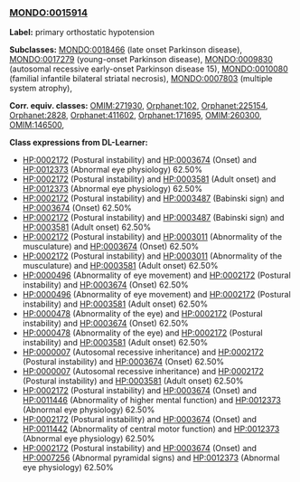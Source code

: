 
### [MONDO:0015914](http://purl.obolibrary.org/obo/MONDO_0015914)
**Label:** primary orthostatic hypotension

**Subclasses:** [MONDO:0018466](http://purl.obolibrary.org/obo/MONDO_0018466) (late onset Parkinson disease), [MONDO:0017279](http://purl.obolibrary.org/obo/MONDO_0017279) (young-onset Parkinson disease), [MONDO:0009830](http://purl.obolibrary.org/obo/MONDO_0009830) (autosomal recessive early-onset Parkinson disease 15), [MONDO:0010080](http://purl.obolibrary.org/obo/MONDO_0010080) (familial infantile bilateral striatal necrosis), [MONDO:0007803](http://purl.obolibrary.org/obo/MONDO_0007803) (multiple system atrophy), 

**Corr. equiv. classes:** [OMIM:271930](http://purl.obolibrary.org/obo/OMIM_271930), [Orphanet:102](http://www.orpha.net/ORDO/Orphanet_102), [Orphanet:225154](http://www.orpha.net/ORDO/Orphanet_225154), [Orphanet:2828](http://www.orpha.net/ORDO/Orphanet_2828), [Orphanet:411602](http://www.orpha.net/ORDO/Orphanet_411602), [Orphanet:171695](http://www.orpha.net/ORDO/Orphanet_171695), [OMIM:260300](http://purl.obolibrary.org/obo/OMIM_260300), [OMIM:146500](http://purl.obolibrary.org/obo/OMIM_146500), 

**Class expressions from DL-Learner:**

- [HP:0002172](http://purl.obolibrary.org/obo/HP_0002172) (Postural instability) and [HP:0003674](http://purl.obolibrary.org/obo/HP_0003674) (Onset) and [HP:0012373](http://purl.obolibrary.org/obo/HP_0012373) (Abnormal eye physiology) 62.50%
- [HP:0002172](http://purl.obolibrary.org/obo/HP_0002172) (Postural instability) and [HP:0003581](http://purl.obolibrary.org/obo/HP_0003581) (Adult onset) and [HP:0012373](http://purl.obolibrary.org/obo/HP_0012373) (Abnormal eye physiology) 62.50%
- [HP:0002172](http://purl.obolibrary.org/obo/HP_0002172) (Postural instability) and [HP:0003487](http://purl.obolibrary.org/obo/HP_0003487) (Babinski sign) and [HP:0003674](http://purl.obolibrary.org/obo/HP_0003674) (Onset) 62.50%
- [HP:0002172](http://purl.obolibrary.org/obo/HP_0002172) (Postural instability) and [HP:0003487](http://purl.obolibrary.org/obo/HP_0003487) (Babinski sign) and [HP:0003581](http://purl.obolibrary.org/obo/HP_0003581) (Adult onset) 62.50%
- [HP:0002172](http://purl.obolibrary.org/obo/HP_0002172) (Postural instability) and [HP:0003011](http://purl.obolibrary.org/obo/HP_0003011) (Abnormality of the musculature) and [HP:0003674](http://purl.obolibrary.org/obo/HP_0003674) (Onset) 62.50%
- [HP:0002172](http://purl.obolibrary.org/obo/HP_0002172) (Postural instability) and [HP:0003011](http://purl.obolibrary.org/obo/HP_0003011) (Abnormality of the musculature) and [HP:0003581](http://purl.obolibrary.org/obo/HP_0003581) (Adult onset) 62.50%
- [HP:0000496](http://purl.obolibrary.org/obo/HP_0000496) (Abnormality of eye movement) and [HP:0002172](http://purl.obolibrary.org/obo/HP_0002172) (Postural instability) and [HP:0003674](http://purl.obolibrary.org/obo/HP_0003674) (Onset) 62.50%
- [HP:0000496](http://purl.obolibrary.org/obo/HP_0000496) (Abnormality of eye movement) and [HP:0002172](http://purl.obolibrary.org/obo/HP_0002172) (Postural instability) and [HP:0003581](http://purl.obolibrary.org/obo/HP_0003581) (Adult onset) 62.50%
- [HP:0000478](http://purl.obolibrary.org/obo/HP_0000478) (Abnormality of the eye) and [HP:0002172](http://purl.obolibrary.org/obo/HP_0002172) (Postural instability) and [HP:0003674](http://purl.obolibrary.org/obo/HP_0003674) (Onset) 62.50%
- [HP:0000478](http://purl.obolibrary.org/obo/HP_0000478) (Abnormality of the eye) and [HP:0002172](http://purl.obolibrary.org/obo/HP_0002172) (Postural instability) and [HP:0003581](http://purl.obolibrary.org/obo/HP_0003581) (Adult onset) 62.50%
- [HP:0000007](http://purl.obolibrary.org/obo/HP_0000007) (Autosomal recessive inheritance) and [HP:0002172](http://purl.obolibrary.org/obo/HP_0002172) (Postural instability) and [HP:0003674](http://purl.obolibrary.org/obo/HP_0003674) (Onset) 62.50%
- [HP:0000007](http://purl.obolibrary.org/obo/HP_0000007) (Autosomal recessive inheritance) and [HP:0002172](http://purl.obolibrary.org/obo/HP_0002172) (Postural instability) and [HP:0003581](http://purl.obolibrary.org/obo/HP_0003581) (Adult onset) 62.50%
- [HP:0002172](http://purl.obolibrary.org/obo/HP_0002172) (Postural instability) and [HP:0003674](http://purl.obolibrary.org/obo/HP_0003674) (Onset) and [HP:0011446](http://purl.obolibrary.org/obo/HP_0011446) (Abnormality of higher mental function) and [HP:0012373](http://purl.obolibrary.org/obo/HP_0012373) (Abnormal eye physiology) 62.50%
- [HP:0002172](http://purl.obolibrary.org/obo/HP_0002172) (Postural instability) and [HP:0003674](http://purl.obolibrary.org/obo/HP_0003674) (Onset) and [HP:0011442](http://purl.obolibrary.org/obo/HP_0011442) (Abnormality of central motor function) and [HP:0012373](http://purl.obolibrary.org/obo/HP_0012373) (Abnormal eye physiology) 62.50%
- [HP:0002172](http://purl.obolibrary.org/obo/HP_0002172) (Postural instability) and [HP:0003674](http://purl.obolibrary.org/obo/HP_0003674) (Onset) and [HP:0007256](http://purl.obolibrary.org/obo/HP_0007256) (Abnormal pyramidal signs) and [HP:0012373](http://purl.obolibrary.org/obo/HP_0012373) (Abnormal eye physiology) 62.50%


